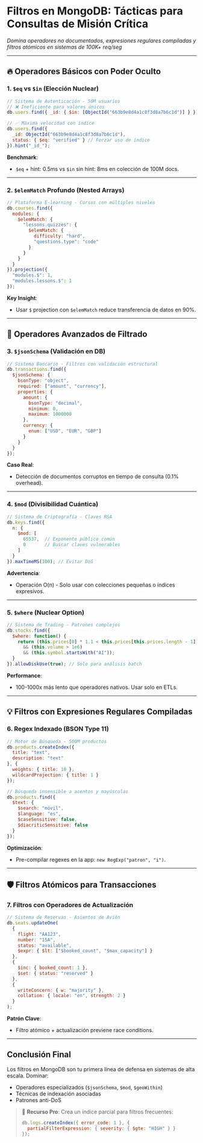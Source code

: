 # Filtros en MongoDB: Tácticas para Consultas de Misión Crítica  
*Domina operadores no documentados, expresiones regulares compiladas y filtros atómicos en sistemas de 100K+ req/seg*

---

## 🔥 Operadores Básicos con Poder Oculto

### 1. `$eq` vs `$in` (Elección Nuclear)
```javascript
// Sistema de Autenticación - 50M usuarios
// ❌ Ineficiente para valores únicos
db.users.find({ _id: { $in: [ObjectId("663b9e8d4a1c8f3d8a7b6c1d")] } })

// ✅ Máxima velocidad con índice
db.users.find({
  _id: ObjectId("663b9e8d4a1c8f3d8a7b6c1d"),
  status: { $eq: "verified" } // Forzar uso de índice
}).hint("_id_");
```

**Benchmark**:  
- `$eq` + hint: 0.5ms vs `$in` sin hint: 8ms en colección de 100M docs.

---

### 2. `$elemMatch` Profundo (Nested Arrays)
```javascript
// Plataforma E-learning - Cursos con múltiples niveles
db.courses.find({
  modules: {
    $elemMatch: {
      "lessons.quizzes": {
        $elemMatch: {
          difficulty: "hard",
          "questions.type": "code"
        }
      }
    }
  }
}).projection({
  "modules.$": 1,
  "modules.lessons.$": 1
});
```

**Key Insight**:  
- Usar `$` projection con `$elemMatch` reduce transferencia de datos en 90%.

---

## 🚀 Operadores Avanzados de Filtrado

### 3. `$jsonSchema` (Validación en DB)
```javascript
// Sistema Bancario - Filtros con validación estructural
db.transactions.find({
  $jsonSchema: {
    bsonType: "object",
    required: ["amount", "currency"],
    properties: {
      amount: {
        bsonType: "decimal",
        minimum: 0,
        maximum: 1000000
      },
      currency: {
        enum: ["USD", "EUR", "GBP"]
      }
    }
  }
});
```

**Caso Real**:  
- Detección de documentos corruptos en tiempo de consulta (0.1% overhead).

---

### 4. `$mod` (Divisibilidad Cuántica)
```javascript
// Sistema de Criptografía - Claves RSA
db.keys.find({
  n: {
    $mod: [
      65537,  // Exponente público común
      0       // Buscar claves vulnerables
    ]
  }
}).maxTimeMS(100); // Evitar DoS
```

**Advertencia**:  
- Operación O(n) - Solo usar con colecciones pequeñas o índices expresivos.

---

### 5. `$where` (Nuclear Option)
```javascript
// Sistema de Trading - Patrones complejos
db.stocks.find({
  $where: function() {
    return (this.prices[0] * 1.1 < this.prices[this.prices.length - 1])
      && (this.volume > 1e6)
      && (this.symbol.startsWith("AI"));
  }
}).allowDiskUse(true); // Solo para análisis batch
```

**Performance**:  
- 100-1000x más lento que operadores nativos. Usar solo en ETLs.

---

## 💡 Filtros con Expresiones Regulares Compiladas

### 6. Regex Indexado (BSON Type 11)
```javascript
// Motor de Búsqueda - 500M productos
db.products.createIndex({
  title: "text",
  description: "text"
}, {
  weights: { title: 10 },
  wildcardProjection: { title: 1 }
});

// Búsqueda insensible a acentos y mayúsculas
db.products.find({
  $text: {
    $search: "móvil",
    $language: "es",
    $caseSensitive: false,
    $diacriticSensitive: false
  }
});
```

**Optimización**:  
- Pre-compilar regexes en la app: `new RegExp("patron", "i")`.

---

## 🛡️ Filtros Atómicos para Transacciones

### 7. Filtros con Operadores de Actualización
```javascript
// Sistema de Reservas - Asientos de Avión
db.seats.updateOne(
  {
    flight: "AA123",
    number: "15A",
    status: "available",
    $expr: { $lt: ["$booked_count", "$max_capacity"] }
  },
  {
    $inc: { booked_count: 1 },
    $set: { status: "reserved" }
  },
  {
    writeConcern: { w: "majority" },
    collation: { locale: "en", strength: 2 }
  }
);
```

**Patrón Clave**:  
- Filtro atómico + actualización previene race conditions.

---

## Conclusión Final
Los filtros en MongoDB son tu primera línea de defensa en sistemas de alta escala. Dominar:  
- Operadores especializados (`$jsonSchema`, `$mod`, `$geoWithin`)  
- Técnicas de indexación asociadas  
- Patrones anti-DoS  

> 🚀 **Recurso Pro**: Crea un índice parcial para filtros frecuentes:  
> ```javascript
> db.logs.createIndex({ error_code: 1 }, {
>   partialFilterExpression: { severity: { $gte: "HIGH" } }
> });
> ```

